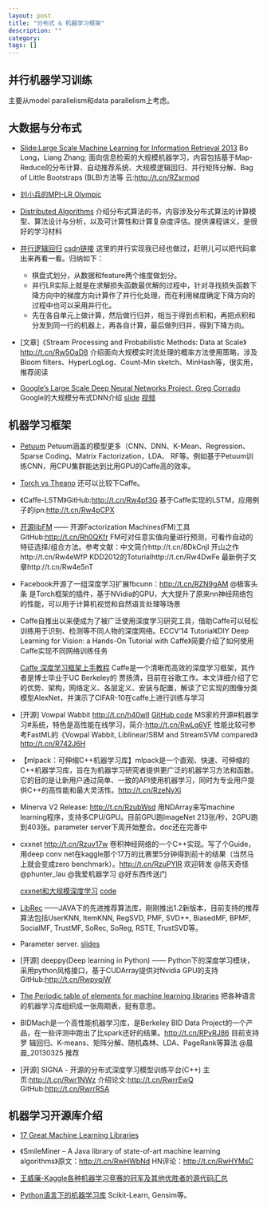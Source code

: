 ```yaml
---
layout: post
title: "分布式 & 机器学习框架"
description: ""
category:
tags: []
---
```


## 并行机器学习训练

主要从model parallelism和data parallelism上考虑。


## 大数据与分布式

- [Slide:Large Scale Machine Learning for Information Retrieval 2013](http://www.cs.binghamton.edu/~blong/LSML-tutorial-cikm2013/cikmTutorialAll.pdf) Bo Long，Liang Zhang; 面向信息检索的大规模机器学习，内容包括基于Map-Reduce的分布计算、自动推荐系统、大规模逻辑回归、并行矩阵分解、Bag of Little Bootstraps (BLB)方法等 云:http://t.cn/RZsrmqd

- [刘小兵的MPI-LR Olympic](http://wenku.baidu.com/view/623ba70902020740be1e9b27.html)

- [Distributed Algorithms](http://users.ics.aalto.fi/suomela/da-2014/)  介绍分布式算法的书，内容涉及分布式算法的计算模型、算法设计与分析，以及可计算性和计算复杂度评估。提供课程讲义，是很好的学习材料

- [并行逻辑回归](http://blog.sina.com.cn/s/blog_6cb8e53d0101oetv.html) [csdn链接](http://www.csdn.net/article/1970-01-01/2818400)
这里的并行实现我已经也做过，赶明儿可以把代码拿出来再看一看。归纳如下：

	- 棋盘式划分，从数据和feature两个维度做划分。
	- 并行LR实际上就是在求解损失函数最优解的过程中，针对寻找损失函数下降方向中的梯度方向计算作了并行化处理，而在利用梯度确定下降方向的过程中也可以采用并行化。
	- 先在各自单元上做计算，然后做行归并，相当于得到点积和，再把点积和分发到同一行的机器上，再各自计算，最后做列归并，得到下降方向。

- [文章]《Stream Processing and Probabilistic Methods: Data at Scale》http://t.cn/Rw5OaD8 介绍面向大规模实时流处理的概率方法使用策略，涉及Bloom filters、HyperLogLog、Count-Min sketch、MinHash等，很实用，推荐阅读

- [Google’s Large Scale Deep Neural Networks Project, Greg Corrado](http://techjaw.com/2015/02/21/googles-large-scale-deep-neural-networks-project-greg-corrado/) Google的大规模分布式DNN介绍 [slide](http://pan.baidu.com/s/1kTl76AV) [视频](http://pan.baidu.com/s/1qWmJrSo)


## 机器学习框架

- [Petuum](http://petuum.github.io) Petuum涵盖的模型更多（CNN、DNN、K-Mean、Regression、Sparse Coding、Matrix Factorization，LDA、 RF等。例如基于Petuum训练CNN，用CPU集群能达到比用GPU的Caffe高的效率。

- [Torch vs Theano](http://fastml.com/torch-vs-theano/)  还可以比较下Caffe。

- 《Caffe-LSTM》GitHub:http://t.cn/Rw4pf3G 基于Caffe实现的LSTM，应用例子的ipn:http://t.cn/Rw4pCPX

- [开源libFM](https://github.com/srendle/libfm) —— 开源Factorization Machines(FM)工具 GitHub:http://t.cn/Rh0QKfr FM可对任意实值向量进行预测，可看作自动的特征选择/组合方法。参考文献：中文简介http://t.cn/8DkCnjI 开山之作http://t.cn/Rw4eWfP KDD2012的Toturialhttp://t.cn/Rw4DwFe 最新例子文章http://t.cn/Rw4e5nT

- Facebook开源了一组深度学习扩展fbcunn：http://t.cn/RZN9gAM @极客头条 是Torch框架的插件，基于NVidia的GPU，大大提升了原来nn神经网络包的性能，可以用于计算机视觉和自然语言处理等场景

- Caffe自推出以来便成为了被广泛使用深度学习研究工具，借助Caffe可以轻松训练用于识别、检测等不同人物的深度网络。ECCV‘14 Tutorial《DIY Deep Learning for Vision: a Hands-On Tutorial with Caffe》简要介绍了如何使用Caffe实现不同网络训练任务

	[Caffe 深度学习框架上手教程](http://www.csdn.net/article/2015-01-22/2823663) Caffe是一个清晰而高效的深度学习框架，其作者是博士毕业于UC Berkeley的 贾扬清，目前在谷歌工作。本文详细介绍了它的优势、架构，网络定义、各层定义、安装与配置，解读了它实现的图像分类模型AlexNet，并演示了CIFAR-10在caffe上进行训练与学习

- [开源] Vowpal Wabbit http://t.cn/h40wlI [GitHub code](https://github.com/JohnLangford/vowpal_wabbit) MS家的开源#机器学习#系统，特色是高性能在线学习，简介:http://t.cn/RwLq6VF 性能比较可参考FastML的《Vowpal Wabbit, Liblinear/SBM and StreamSVM compared》http://t.cn/R742J6H

- 【mlpack：可伸缩C++机器学习库】mlpack是一个直观、快速、可伸缩的C++机器学习库，旨在为机器学习研究者提供更广泛的机器学习方法和函数。它的目的是让新用户通过简单、一致的API使用机器学习，同时为专业用户提供C++的高性能和最大灵活性。http://t.cn/RzeNyXi

- Minerva V2 Release: http://t.cn/RzubWsd 用NDArray来写machine learning程序，支持多CPU/GPU。目前GPU跑ImageNet 213张/秒，2GPU跑到403张。parameter server下周开始整合。doc还在完善中

- cxxnet http://t.cn/Rzuv17w 卷积神经网络的一个C++实现。写了个Guide，用deep conv net在kaggle那个17万的比赛里5分钟得到前十的结果（当然马上就会变成zero benchmark）。http://t.cn/RzuPYIR 欢迎转发 @陈天奇怪 @phunter_lau @我爱机器学习 @好东西传送门

	[cxxnet和大规模深度学习](http://weibo.com/p/1001603821399843149639) [code](https://github.com/dmlc/cxxnet)

- [LibRec](http://www.librec.net) ——JAVA下的先进推荐算法库，刚刚推出1.2新版本，目前支持的推荐算法包括UserKNN, ItemKNN, RegSVD, PMF, SVD++, BiasedMF, BPMF, SocialMF, TrustMF, SoRec, SoReg, RSTE, TrustSVD等。

- Parameter server. [slides](http://www.cs.cmu.edu/~muli/file/osdi14_talk.pdf)

- [开源] deeppy(Deep learning in Python) —— Python下的深度学习模块，采用python风格接口，基于CUDArray提供对Nvidia GPU的支持 GitHub:http://t.cn/RwpyqjW

- [The Periodic table of elements for machine learning libraries](http://www.mln.io/resources/periodic-table/) 把各种语言的机器学习库组织成一张周期表，挺有意思。

- BIDMach是一个高性能机器学习库，是Berkeley BID Data Project的一个产品，在一些评测中跑出了比spark还好的结果。http://t.cn/RPvRJ86 目前支持罗 辑回归、K-means、矩阵分解、随机森林、LDA、PageRank等算法 @晨晨_20130325 推荐

- [开源] SIGNA - 开源的分布式深度学习模型训练平台(C++) 主页:http://t.cn/Rwr1NWz 介绍论文:http://t.cn/RwrrEwQ GitHub:http://t.cn/RwrrRSA


## 机器学习开源库介绍

- [17 Great Machine Learning Libraries](http://daoudclarke.github.io/machine%20learning%20in%20practice/2013/10/08/machine-learning-libraries/)

- 《SmileMiner – A Java library of state-of-art machine learning algorithms》原文：http://t.cn/RwHWbNd HN评论：http://t.cn/RwHYMsC

- [王威廉-Kaggle各种机器学习竞赛的冠军及其他优胜者的源代码汇总](http://www.chioka.in/kaggle-competition-solutions/)

- [Python语言下的机器学习库](http://dataunion.org/12410.html)  Scikit-Learn, Gensim等。
